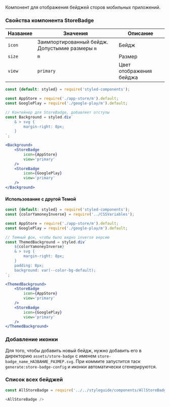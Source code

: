 Компонент для отображения бейджей сторов мобильных приложений.

### Свойства компонента StoreBadge

| Название | Значения | Описание |
| -------- | -------- | -------- |
| `icon` | Заимпортированный бейдж. Допустымие размеры `m` | Бейдж |
| `size` | `m` | Размер |
| `view` | `primary` | Цвет отображения бейджа |

```jsx
const {default: styled} = require('styled-components');

const AppStore = require('./app-store/m').default;
const GooglePlay = require('./google-play/m').default;

// Контейнер для StoreBadge, добавляет отступы
const Background = styled.div`
	& > svg {
		margin-right: 8px;
	}
`;

<Background>
	<StoreBadge
		icon={AppStore}
		view='primary'
	/>
	<StoreBadge
		icon={GooglePlay}
		view='primary'
	/>
</Background>
```

#### Использование с другой Темой

```jsx
const {default: styled} = require('styled-components');
const {colorYamoneyInverse} = require('../CSSVariables');

const AppStore = require('./app-store/m').default;
const GooglePlay = require('./google-play/m').default;

// Темный фон, чтобы было видно inverse версию
const ThemedBackground = styled.div`
	${colorYamoneyInverse}
	& > svg {
		margin-right: 8px;
	}
	padding: 8px;
	background: var(--color-bg-default);
`;

<ThemedBackground>
    <StoreBadge
        icon={AppStore}
        view='primary'
    />
    <StoreBadge
        icon={GooglePlay}
        view='primary'
    />
</ThemedBackground>
```


### Добавление иконки

Для того, чтобы добавить новый бейдж, нужно добавить его в директорию `assets/store-badge` с именем `store-badge_name_НАЗВАНИЕ_РАЗМЕР.svg`. При коммите запустится таск `generate:store-badge-config` и иконки автоматически сгенерируются.

### Список всех бейджей
```js noeditor
const AllStoreBadge = require('../../styleguide/components/AllStoreBadge').default;

<AllStoreBadge />
```

